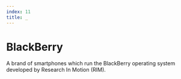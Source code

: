 ```yaml
---
index: 11
title: _
---
```

# BlackBerry

A brand of smartphones which run the BlackBerry operating system developed by Research In Motion (RIM).